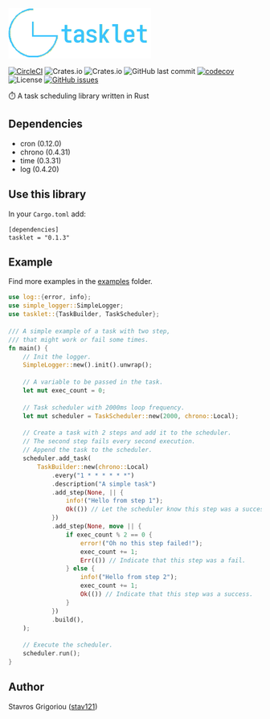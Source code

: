 ![](tasklet-logo.png)

[![CircleCI](https://circleci.com/gh/stav121/tasklet.svg?style=shield)](https://circleci.com/gh/stav121/tasklet)
![Crates.io](https://img.shields.io/crates/d/tasklet)
![Crates.io](https://img.shields.io/crates/v/tasklet)
![GitHub last commit](https://img.shields.io/github/last-commit/stav121/tasklet)
[![codecov](https://codecov.io/gh/stav121/tasklet/branch/main/graph/badge.svg?token=HBIQJYK1EU)](https://codecov.io/gh/stav121/tasklet)
![License](https://img.shields.io/github/license/stav121/tasklet)
[![GitHub issues](https://img.shields.io/github/issues/stav121/tasklet)](https://github.com/stav121/tasklet/issues)

⏱️ A task scheduling library written in Rust

## Dependencies

* cron (0.12.0)
* chrono (0.4.31)
* time (0.3.31)
* log (0.4.20)

## Use this library

In your `Cargo.toml` add:
```
[dependencies]
tasklet = "0.1.3"
```

## Example
Find more examples in the [examples](/examples) folder.
```rust
use log::{error, info};
use simple_logger::SimpleLogger;
use tasklet::{TaskBuilder, TaskScheduler};

/// A simple example of a task with two step,
/// that might work or fail some times.
fn main() {
    // Init the logger.
    SimpleLogger::new().init().unwrap();

    // A variable to be passed in the task.
    let mut exec_count = 0;

    // Task scheduler with 2000ms loop frequency.
    let mut scheduler = TaskScheduler::new(2000, chrono::Local);

    // Create a task with 2 steps and add it to the scheduler.
    // The second step fails every second execution.
    // Append the task to the scheduler.
    scheduler.add_task(
        TaskBuilder::new(chrono::Local)
            .every("1 * * * * * *")
            .description("A simple task")
            .add_step(None, || {
                info!("Hello from step 1");
                Ok(()) // Let the scheduler know this step was a success.
            })
            .add_step(None, move || {
                if exec_count % 2 == 0 {
                    error!("Oh no this step failed!");
                    exec_count += 1;
                    Err(()) // Indicate that this step was a fail.
                } else {
                    info!("Hello from step 2");
                    exec_count += 1;
                    Ok(()) // Indicate that this step was a success.
                }
            })
            .build(),
    );

    // Execute the scheduler.
    scheduler.run();
}
```

## Author

Stavros Grigoriou ([stav121](github.com/stav121))
